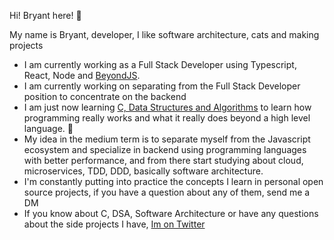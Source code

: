 Hi! Bryant here! 🚀

My name is Bryant, developer, I like software architecture, cats and making projects 

- I am currently working as a Full Stack Developer using Typescript, React, Node and [BeyondJS](https://beyondjs.com/).
- I am currently working on separating from the Full Stack Developer position to concentrate on the backend
- I am just now learning [C, Data Structures and Algorithms](https://cs50.harvard.edu/x/2024/) to learn how programming really works and what it really does beyond a high level language. 🌱
- My idea in the medium term is to separate myself from the Javascript ecosystem and specialize in backend using programming languages with better performance, and from there start studying about cloud, microservices, TDD, DDD, basically software architecture. 
- I'm constantly putting into practice the concepts I learn in personal open source projects, if you have a question about any of them, send me a DM
- If you know about C, DSA, Software Architecture or have any questions about the side projects I have, [Im on Twitter](https://x.com/BryantDev_)
